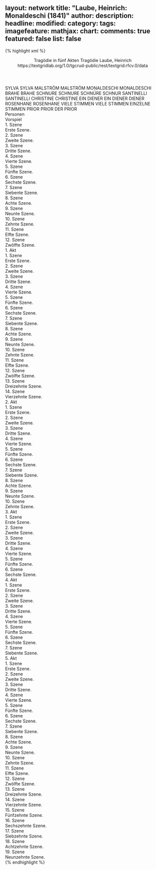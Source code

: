 layout: network
title: "Laube, Heinrich: Monaldeschi (1841)"
author:
description:
headline:
modified:
category:
tags:
imagefeature:
mathjax:
chart:
comments: true
featured: false
list: false
---
{% highlight xml %}
<?xml-model href="https://raw.githubusercontent.com/DLiNa/project/master/rules/lina.rnc"?><?xml-model href="https://raw.githubusercontent.com/DLiNa/project/master/rules/lina.sch"?>
<play xmlns="http://lina.digital">
  <header>
    <title>Monaldeschi</title>
    <subtitle>Tragödie in fünf Akten</subtitle>
    <genretitle>Tragödie</genretitle>
    <author>Laube, Heinrich</author>
    <date type="print" when="1845"/>
    <date type="premiere" when="1841"/>
    <date type="written"/>
    <source>https://textgridlab.org/1.0/tgcrud-public/rest/textgrid:rfcv.0/data</source>
  </header>
  <personae>
    <character>
      <name>SYLVA</name>
      <alias xml:id="sylva">
        <name>SYLVA</name>
      </alias>
    </character>
    <character>
      <name>MALSTRÖM</name>
      <alias xml:id="malström">
        <name>MALSTRÖM</name>
      </alias>
    </character>
    <character>
      <name>MONALDESCHI</name>
      <alias xml:id="monaldeschi">
        <name>MONALDESCHI</name>
      </alias>
    </character>
    <character>
      <name>BRAHE</name>
      <alias xml:id="brahe">
        <name>BRAHE</name>
      </alias>
    </character>
    <character>
      <name>SCHNURE</name>
      <alias xml:id="schnure">
        <name>SCHNURE</name>
      </alias>
      <alias xml:id="schnüre">
        <name>SCHNÜRE</name>
      </alias>
      <alias xml:id="schnur">
        <name>SCHNUR</name>
      </alias>
    </character>
    <character>
      <name>SANTINELLI</name>
      <alias xml:id="santinelli">
        <name>SANTINELLI</name>
      </alias>
    </character>
    <character>
      <name>CHRISTINE</name>
      <alias xml:id="christine">
        <name>CHRISTINE</name>
      </alias>
    </character>
    <character>
      <name>EIN DIENER</name>
      <alias xml:id="ein_diener">
        <name>EIN DIENER</name>
      </alias>
      <alias xml:id="diener">
        <name>DIENER</name>
      </alias>
    </character>
    <character>
      <name>ROSENHANE</name>
      <alias xml:id="rosenhane">
        <name>ROSENHANE</name>
      </alias>
    </character>
    <character>
      <name>VIELE STIMMEN</name>
      <alias xml:id="viele_stimmen">
        <name>VIELE STIMMEN</name>
      </alias>
      <alias xml:id="einzelne_stimmen">
        <name>EINZELNE STIMMEN</name>
      </alias>
    </character>
    <character>
      <name>PRIOR</name>
      <alias xml:id="prior">
        <name>PRIOR</name>
      </alias>
      <alias xml:id="der_prior">
        <name>DER PRIOR</name>
      </alias>
    </character>
  </personae>
  <text>
    <div>
      <head>Personen</head>
    </div>
    <div>
      <head>Vorspiel</head>
      <div>
        <head>1. Szene</head>
        <div>
          <head>Erste Szene.</head>
          <sp who="#sylva">
            <amount n="6" unit="speech_acts"/>
            <amount n="228" unit="words"/>
            <amount n="1" unit="lines"/>
            <amount n="1222" unit="chars"/>
          </sp>
          <sp who="#malström">
            <amount n="5" unit="speech_acts"/>
            <amount n="95" unit="words"/>
            <amount n="4" unit="lines"/>
            <amount n="544" unit="chars"/>
          </sp>
        </div>
      </div>
      <div>
        <head>2. Szene</head>
        <div>
          <head>Zweite Szene.</head>
          <sp who="#monaldeschi">
            <amount n="9" unit="speech_acts"/>
            <amount n="512" unit="words"/>
            <amount n="4" unit="lines"/>
            <amount n="2775" unit="chars"/>
          </sp>
          <sp who="#sylva">
            <amount n="8" unit="speech_acts"/>
            <amount n="61" unit="words"/>
            <amount n="7" unit="lines"/>
            <amount n="326" unit="chars"/>
          </sp>
        </div>
      </div>
      <div>
        <head>3. Szene</head>
        <div>
          <head>Dritte Szene.</head>
          <sp who="#malström">
            <amount n="4" unit="speech_acts"/>
            <amount n="44" unit="words"/>
            <amount n="3" unit="lines"/>
            <amount n="248" unit="chars"/>
          </sp>
          <sp who="#monaldeschi">
            <amount n="3" unit="speech_acts"/>
            <amount n="46" unit="words"/>
            <amount n="2" unit="lines"/>
            <amount n="271" unit="chars"/>
          </sp>
          <sp who="#monaldeschi">
            <amount n="1" unit="speech_acts"/>
            <amount n="12" unit="words"/>
            <amount n="1" unit="lines"/>
            <amount n="73" unit="chars"/>
          </sp>
          <sp who="#sylva">
            <amount n="3" unit="speech_acts"/>
            <amount n="25" unit="words"/>
            <amount n="3" unit="lines"/>
            <amount n="135" unit="chars"/>
          </sp>
        </div>
      </div>
      <div>
        <head>4. Szene</head>
        <div>
          <head>Vierte Szene.</head>
          <sp who="#brahe">
            <amount n="5" unit="speech_acts"/>
            <amount n="175" unit="words"/>
            <amount n="1" unit="lines"/>
            <amount n="1004" unit="chars"/>
          </sp>
          <sp who="#malström">
            <amount n="2" unit="speech_acts"/>
            <amount n="81" unit="words"/>
            <amount n="1" unit="lines"/>
            <amount n="452" unit="chars"/>
          </sp>
          <sp who="#sylva">
            <amount n="2" unit="speech_acts"/>
            <amount n="14" unit="words"/>
            <amount n="2" unit="lines"/>
            <amount n="73" unit="chars"/>
          </sp>
          <sp who="#schnure">
            <amount n="4" unit="speech_acts"/>
            <amount n="57" unit="words"/>
            <amount n="3" unit="lines"/>
            <amount n="311" unit="chars"/>
          </sp>
          <sp who="#monaldeschi">
            <amount n="5" unit="speech_acts"/>
            <amount n="165" unit="words"/>
            <amount n="3" unit="lines"/>
            <amount n="977" unit="chars"/>
          </sp>
        </div>
      </div>
      <div>
        <head>5. Szene</head>
        <div>
          <head>Fünfte Szene.</head>
          <sp who="#schnure">
            <amount n="3" unit="speech_acts"/>
            <amount n="44" unit="words"/>
            <amount n="2" unit="lines"/>
            <amount n="254" unit="chars"/>
          </sp>
          <sp who="#brahe">
            <amount n="4" unit="speech_acts"/>
            <amount n="50" unit="words"/>
            <amount n="3" unit="lines"/>
            <amount n="304" unit="chars"/>
          </sp>
          <sp who="#sylva">
            <amount n="2" unit="speech_acts"/>
            <amount n="9" unit="words"/>
            <amount n="2" unit="lines"/>
            <amount n="47" unit="chars"/>
          </sp>
          <sp who="#malström">
            <amount n="1" unit="speech_acts"/>
            <amount n="1" unit="words"/>
            <amount n="1" unit="lines"/>
            <amount n="6" unit="chars"/>
          </sp>
          <sp who="#schnüre">
            <amount n="1" unit="speech_acts"/>
            <amount n="16" unit="words"/>
            <amount n="1" unit="lines"/>
            <amount n="79" unit="chars"/>
          </sp>
        </div>
      </div>
      <div>
        <head>6. Szene</head>
        <div>
          <head>Sechste Szene.</head>
          <sp who="#santinelli">
            <amount n="1" unit="speech_acts"/>
            <amount n="379" unit="words"/>
            <amount n="2157" unit="chars"/>
          </sp>
        </div>
      </div>
      <div>
        <head>7. Szene</head>
        <div>
          <head>Siebente Szene.</head>
          <sp who="#santinelli">
            <amount n="19" unit="speech_acts"/>
            <amount n="328" unit="words"/>
            <amount n="15" unit="lines"/>
            <amount n="1860" unit="chars"/>
          </sp>
          <sp who="#monaldeschi">
            <amount n="18" unit="speech_acts"/>
            <amount n="1125" unit="words"/>
            <amount n="3" unit="lines"/>
            <amount n="6436" unit="chars"/>
          </sp>
        </div>
      </div>
      <div>
        <head>8. Szene</head>
        <div>
          <head>Achte Szene.</head>
          <sp who="#santinelli">
            <amount n="1" unit="speech_acts"/>
            <amount n="158" unit="words"/>
            <amount n="867" unit="chars"/>
          </sp>
        </div>
      </div>
      <div>
        <head>9. Szene</head>
        <div>
          <head>Neunte Szene.</head>
          <sp who="#brahe">
            <amount n="15" unit="speech_acts"/>
            <amount n="665" unit="words"/>
            <amount n="6" unit="lines"/>
            <amount n="4069" unit="chars"/>
          </sp>
          <sp who="#christine">
            <amount n="16" unit="speech_acts"/>
            <amount n="587" unit="words"/>
            <amount n="5" unit="lines"/>
            <amount n="3318" unit="chars"/>
          </sp>
        </div>
      </div>
      <div>
        <head>10. Szene</head>
        <div>
          <head>Zehnte Szene.</head>
          <sp who="#christine">
            <amount n="1" unit="speech_acts"/>
            <amount n="214" unit="words"/>
            <amount n="1185" unit="chars"/>
          </sp>
        </div>
      </div>
      <div>
        <head>11. Szene</head>
        <div>
          <head>Elfte Szene.</head>
          <sp who="#monaldeschi">
            <amount n="34" unit="speech_acts"/>
            <amount n="1070" unit="words"/>
            <amount n="14" unit="lines"/>
            <amount n="6005" unit="chars"/>
          </sp>
          <sp who="#christine">
            <amount n="32" unit="speech_acts"/>
            <amount n="422" unit="words"/>
            <amount n="24" unit="lines"/>
            <amount n="2319" unit="chars"/>
          </sp>
        </div>
      </div>
      <div>
        <head>12. Szene</head>
        <div>
          <head>Zwölfte Szene.</head>
          <sp who="#christine">
            <amount n="1" unit="speech_acts"/>
            <amount n="58" unit="words"/>
            <amount n="330" unit="chars"/>
          </sp>
        </div>
      </div>
    </div>
    <div>
      <head>1. Akt</head>
      <div>
        <head>1. Szene</head>
        <div>
          <head>Erste Szene.</head>
          <sp who="#sylva">
            <amount n="20" unit="speech_acts"/>
            <amount n="444" unit="words"/>
            <amount n="12" unit="lines"/>
            <amount n="2440" unit="chars"/>
          </sp>
          <sp who="#brahe">
            <amount n="19" unit="speech_acts"/>
            <amount n="564" unit="words"/>
            <amount n="11" unit="lines"/>
            <amount n="3210" unit="chars"/>
          </sp>
          <sp who="#ein_diener">
            <amount n="1" unit="speech_acts"/>
            <amount n="13" unit="words"/>
            <amount n="1" unit="lines"/>
            <amount n="71" unit="chars"/>
          </sp>
        </div>
      </div>
      <div>
        <head>2. Szene</head>
        <div>
          <head>Zweite Szene.</head>
          <sp who="#monaldeschi">
            <amount n="6" unit="speech_acts"/>
            <amount n="267" unit="words"/>
            <amount n="3" unit="lines"/>
            <amount n="1480" unit="chars"/>
          </sp>
          <sp who="#brahe">
            <amount n="7" unit="speech_acts"/>
            <amount n="143" unit="words"/>
            <amount n="4" unit="lines"/>
            <amount n="760" unit="chars"/>
          </sp>
          <sp who="#sylva">
            <amount n="1" unit="speech_acts"/>
            <amount n="2" unit="words"/>
            <amount n="1" unit="lines"/>
            <amount n="12" unit="chars"/>
          </sp>
          <sp who="#ein_diener">
            <amount n="1" unit="speech_acts"/>
            <amount n="5" unit="words"/>
            <amount n="1" unit="lines"/>
            <amount n="25" unit="chars"/>
          </sp>
        </div>
      </div>
      <div>
        <head>3. Szene</head>
        <div>
          <head>Dritte Szene.</head>
          <sp who="#monaldeschi">
            <amount n="11" unit="speech_acts"/>
            <amount n="69" unit="words"/>
            <amount n="11" unit="lines"/>
            <amount n="357" unit="chars"/>
          </sp>
          <sp who="#sylva">
            <amount n="9" unit="speech_acts"/>
            <amount n="90" unit="words"/>
            <amount n="9" unit="lines"/>
            <amount n="453" unit="chars"/>
          </sp>
        </div>
      </div>
      <div>
        <head>4. Szene</head>
        <div>
          <head>Vierte Szene.</head>
          <sp who="#malström">
            <amount n="14" unit="speech_acts"/>
            <amount n="283" unit="words"/>
            <amount n="9" unit="lines"/>
            <amount n="1633" unit="chars"/>
          </sp>
          <sp who="#monaldeschi">
            <amount n="14" unit="speech_acts"/>
            <amount n="352" unit="words"/>
            <amount n="8" unit="lines"/>
            <amount n="1935" unit="chars"/>
          </sp>
          <sp who="#brahe">
            <amount n="4" unit="speech_acts"/>
            <amount n="20" unit="words"/>
            <amount n="4" unit="lines"/>
            <amount n="102" unit="chars"/>
          </sp>
          <sp who="#sylva">
            <amount n="2" unit="speech_acts"/>
            <amount n="12" unit="words"/>
            <amount n="2" unit="lines"/>
            <amount n="66" unit="chars"/>
          </sp>
        </div>
      </div>
      <div>
        <head>5. Szene</head>
        <div>
          <head>Fünfte Szene.</head>
          <sp who="#brahe">
            <amount n="5" unit="speech_acts"/>
            <amount n="54" unit="words"/>
            <amount n="3" unit="lines"/>
            <amount n="331" unit="chars"/>
          </sp>
          <sp who="#sylva">
            <amount n="2" unit="speech_acts"/>
            <amount n="10" unit="words"/>
            <amount n="2" unit="lines"/>
            <amount n="52" unit="chars"/>
          </sp>
          <sp who="#malström">
            <amount n="4" unit="speech_acts"/>
            <amount n="116" unit="words"/>
            <amount n="2" unit="lines"/>
            <amount n="667" unit="chars"/>
          </sp>
        </div>
      </div>
      <div>
        <head>6. Szene</head>
        <div>
          <head>Sechste Szene.</head>
          <sp who="#sylva">
            <amount n="1" unit="speech_acts"/>
            <amount n="141" unit="words"/>
            <amount n="695" unit="chars"/>
          </sp>
        </div>
      </div>
      <div>
        <head>7. Szene</head>
        <div>
          <head>Siebente Szene.</head>
          <sp who="#christine">
            <amount n="1" unit="speech_acts"/>
            <amount n="322" unit="words"/>
            <amount n="1756" unit="chars"/>
          </sp>
        </div>
      </div>
      <div>
        <head>8. Szene</head>
        <div>
          <head>Achte Szene.</head>
          <sp who="#diener">
            <amount n="1" unit="speech_acts"/>
            <amount n="4" unit="words"/>
            <amount n="1" unit="lines"/>
            <amount n="21" unit="chars"/>
          </sp>
          <sp who="#christine">
            <amount n="20" unit="speech_acts"/>
            <amount n="636" unit="words"/>
            <amount n="15" unit="lines"/>
            <amount n="3491" unit="chars"/>
          </sp>
          <sp who="#brahe">
            <amount n="19" unit="speech_acts"/>
            <amount n="388" unit="words"/>
            <amount n="10" unit="lines"/>
            <amount n="2140" unit="chars"/>
          </sp>
        </div>
      </div>
      <div>
        <head>9. Szene</head>
        <div>
          <head>Neunte Szene.</head>
          <sp who="#christine">
            <amount n="4" unit="speech_acts"/>
            <amount n="103" unit="words"/>
            <amount n="2" unit="lines"/>
            <amount n="571" unit="chars"/>
          </sp>
          <sp who="#santinelli">
            <amount n="2" unit="speech_acts"/>
            <amount n="8" unit="words"/>
            <amount n="2" unit="lines"/>
            <amount n="35" unit="chars"/>
          </sp>
          <sp who="#brahe">
            <amount n="1" unit="speech_acts"/>
            <amount n="19" unit="words"/>
            <amount n="124" unit="chars"/>
          </sp>
        </div>
      </div>
      <div>
        <head>10. Szene</head>
        <div>
          <head>Zehnte Szene.</head>
          <sp who="#schnure">
            <amount n="3" unit="speech_acts"/>
            <amount n="149" unit="words"/>
            <amount n="785" unit="chars"/>
          </sp>
          <sp who="#malström">
            <amount n="3" unit="speech_acts"/>
            <amount n="28" unit="words"/>
            <amount n="3" unit="lines"/>
            <amount n="158" unit="chars"/>
          </sp>
        </div>
      </div>
      <div>
        <head>11. Szene</head>
        <div>
          <head>Elfte Szene.</head>
          <sp who="#schnure">
            <amount n="5" unit="speech_acts"/>
            <amount n="64" unit="words"/>
            <amount n="3" unit="lines"/>
            <amount n="365" unit="chars"/>
          </sp>
          <sp who="#monaldeschi">
            <amount n="3" unit="speech_acts"/>
            <amount n="31" unit="words"/>
            <amount n="2" unit="lines"/>
            <amount n="176" unit="chars"/>
          </sp>
          <sp who="#malström">
            <amount n="2" unit="speech_acts"/>
            <amount n="4" unit="words"/>
            <amount n="2" unit="lines"/>
            <amount n="18" unit="chars"/>
          </sp>
        </div>
      </div>
      <div>
        <head>12. Szene</head>
        <div>
          <head>Zwölfte Szene.</head>
          <sp who="#santinelli">
            <amount n="8" unit="speech_acts"/>
            <amount n="110" unit="words"/>
            <amount n="6" unit="lines"/>
            <amount n="647" unit="chars"/>
          </sp>
          <sp who="#malström">
            <amount n="4" unit="speech_acts"/>
            <amount n="61" unit="words"/>
            <amount n="3" unit="lines"/>
            <amount n="340" unit="chars"/>
          </sp>
          <sp who="#monaldeschi">
            <amount n="5" unit="speech_acts"/>
            <amount n="23" unit="words"/>
            <amount n="5" unit="lines"/>
            <amount n="140" unit="chars"/>
          </sp>
          <sp who="#schnure">
            <amount n="4" unit="speech_acts"/>
            <amount n="37" unit="words"/>
            <amount n="2" unit="lines"/>
            <amount n="197" unit="chars"/>
          </sp>
        </div>
      </div>
      <div>
        <head>13. Szene</head>
        <div>
          <head>Dreizehnte Szene.</head>
          <sp who="#monaldeschi">
            <amount n="1" unit="speech_acts"/>
            <amount n="191" unit="words"/>
            <amount n="1034" unit="chars"/>
          </sp>
        </div>
      </div>
      <div>
        <head>14. Szene</head>
        <div>
          <head>Vierzehnte Szene.</head>
          <sp who="#christine">
            <amount n="10" unit="speech_acts"/>
            <amount n="629" unit="words"/>
            <amount n="5" unit="lines"/>
            <amount n="3440" unit="chars"/>
          </sp>
          <sp who="#monaldeschi">
            <amount n="8" unit="speech_acts"/>
            <amount n="589" unit="words"/>
            <amount n="2" unit="lines"/>
            <amount n="3354" unit="chars"/>
          </sp>
        </div>
      </div>
    </div>
    <div>
      <head>2. Akt</head>
      <div>
        <head>1. Szene</head>
        <div>
          <head>Erste Szene.</head>
          <sp who="#brahe">
            <amount n="1" unit="speech_acts"/>
            <amount n="253" unit="words"/>
            <amount n="1439" unit="chars"/>
          </sp>
        </div>
      </div>
      <div>
        <head>2. Szene</head>
        <div>
          <head>Zweite Szene.</head>
          <sp who="#christine">
            <amount n="18" unit="speech_acts"/>
            <amount n="681" unit="words"/>
            <amount n="9" unit="lines"/>
            <amount n="3746" unit="chars"/>
          </sp>
          <sp who="#brahe">
            <amount n="17" unit="speech_acts"/>
            <amount n="432" unit="words"/>
            <amount n="10" unit="lines"/>
            <amount n="2453" unit="chars"/>
          </sp>
        </div>
      </div>
      <div>
        <head>3. Szene</head>
        <div>
          <head>Dritte Szene.</head>
          <sp who="#brahe">
            <amount n="11" unit="speech_acts"/>
            <amount n="245" unit="words"/>
            <amount n="6" unit="lines"/>
            <amount n="1338" unit="chars"/>
          </sp>
          <sp who="#malström">
            <amount n="10" unit="speech_acts"/>
            <amount n="579" unit="words"/>
            <amount n="2" unit="lines"/>
            <amount n="3454" unit="chars"/>
          </sp>
        </div>
      </div>
      <div>
        <head>4. Szene</head>
        <div>
          <head>Vierte Szene.</head>
          <sp who="#schnure">
            <amount n="13" unit="speech_acts"/>
            <amount n="359" unit="words"/>
            <amount n="7" unit="lines"/>
            <amount n="2017" unit="chars"/>
          </sp>
          <sp who="#brahe">
            <amount n="2" unit="speech_acts"/>
            <amount n="21" unit="words"/>
            <amount n="2" unit="lines"/>
            <amount n="104" unit="chars"/>
          </sp>
          <sp who="#malström">
            <amount n="10" unit="speech_acts"/>
            <amount n="87" unit="words"/>
            <amount n="8" unit="lines"/>
            <amount n="494" unit="chars"/>
          </sp>
        </div>
      </div>
      <div>
        <head>5. Szene</head>
        <div>
          <head>Fünfte Szene.</head>
          <sp who="#monaldeschi">
            <amount n="3" unit="speech_acts"/>
            <amount n="61" unit="words"/>
            <amount n="2" unit="lines"/>
            <amount n="366" unit="chars"/>
          </sp>
          <sp who="#schnure">
            <amount n="3" unit="speech_acts"/>
            <amount n="11" unit="words"/>
            <amount n="3" unit="lines"/>
            <amount n="76" unit="chars"/>
          </sp>
          <sp who="#malström">
            <amount n="2" unit="speech_acts"/>
            <amount n="24" unit="words"/>
            <amount n="1" unit="lines"/>
            <amount n="130" unit="chars"/>
          </sp>
        </div>
      </div>
      <div>
        <head>6. Szene</head>
        <div>
          <head>Sechste Szene.</head>
          <sp who="#monaldeschi">
            <amount n="1" unit="speech_acts"/>
            <amount n="52" unit="words"/>
            <amount n="322" unit="chars"/>
          </sp>
        </div>
      </div>
      <div>
        <head>7. Szene</head>
        <div>
          <head>Siebente Szene.</head>
          <sp who="#monaldeschi">
            <amount n="5" unit="speech_acts"/>
            <amount n="75" unit="words"/>
            <amount n="3" unit="lines"/>
            <amount n="446" unit="chars"/>
          </sp>
          <sp who="#santinelli">
            <amount n="4" unit="speech_acts"/>
            <amount n="17" unit="words"/>
            <amount n="4" unit="lines"/>
            <amount n="105" unit="chars"/>
          </sp>
        </div>
      </div>
      <div>
        <head>8. Szene</head>
        <div>
          <head>Achte Szene.</head>
          <sp who="#christine">
            <amount n="7" unit="speech_acts"/>
            <amount n="260" unit="words"/>
            <amount n="5" unit="lines"/>
            <amount n="1519" unit="chars"/>
          </sp>
          <sp who="#brahe">
            <amount n="4" unit="speech_acts"/>
            <amount n="88" unit="words"/>
            <amount n="1" unit="lines"/>
            <amount n="485" unit="chars"/>
          </sp>
          <sp who="#malström">
            <amount n="2" unit="speech_acts"/>
            <amount n="86" unit="words"/>
            <amount n="1" unit="lines"/>
            <amount n="490" unit="chars"/>
          </sp>
          <sp who="#christine #brahe #malström #rosenhane #viele_stimmen">
            <amount n="2" unit="speech_acts"/>
            <amount n="13" unit="words"/>
            <amount n="2" unit="lines"/>
            <amount n="84" unit="chars"/>
          </sp>
          <sp who="#rosenhane">
            <amount n="1" unit="speech_acts"/>
            <amount n="137" unit="words"/>
            <amount n="756" unit="chars"/>
          </sp>
          <sp who="#viele_stimmen">
            <amount n="1" unit="speech_acts"/>
            <amount n="8" unit="words"/>
            <amount n="1" unit="lines"/>
            <amount n="46" unit="chars"/>
          </sp>
        </div>
      </div>
      <div>
        <head>9. Szene</head>
        <div>
          <head>Neunte Szene.</head>
          <sp who="#monaldeschi">
            <amount n="3" unit="speech_acts"/>
            <amount n="59" unit="words"/>
            <amount n="351" unit="chars"/>
          </sp>
          <sp who="#viele_stimmen">
            <amount n="2" unit="speech_acts"/>
            <amount n="39" unit="words"/>
            <amount n="1" unit="lines"/>
            <amount n="203" unit="chars"/>
          </sp>
          <sp who="#rosenhane">
            <amount n="1" unit="speech_acts"/>
            <amount n="8" unit="words"/>
            <amount n="1" unit="lines"/>
            <amount n="42" unit="chars"/>
          </sp>
          <sp who="#christine">
            <amount n="1" unit="speech_acts"/>
            <amount n="13" unit="words"/>
            <amount n="1" unit="lines"/>
            <amount n="85" unit="chars"/>
          </sp>
        </div>
      </div>
      <div>
        <head>10. Szene</head>
        <div>
          <head>Zehnte Szene.</head>
          <sp who="#santinelli">
            <amount n="1" unit="speech_acts"/>
            <amount n="6" unit="words"/>
            <amount n="1" unit="lines"/>
            <amount n="40" unit="chars"/>
          </sp>
          <sp who="#monaldeschi">
            <amount n="2" unit="speech_acts"/>
            <amount n="55" unit="words"/>
            <amount n="1" unit="lines"/>
            <amount n="308" unit="chars"/>
          </sp>
          <sp who="#christine">
            <amount n="2" unit="speech_acts"/>
            <amount n="20" unit="words"/>
            <amount n="2" unit="lines"/>
            <amount n="104" unit="chars"/>
          </sp>
          <sp who="#einzelne_stimmen">
            <amount n="1" unit="speech_acts"/>
            <amount n="7" unit="words"/>
            <amount n="1" unit="lines"/>
            <amount n="36" unit="chars"/>
          </sp>
        </div>
      </div>
    </div>
    <div>
      <head>3. Akt</head>
      <div>
        <head>1. Szene</head>
        <div>
          <head>Erste Szene.</head>
          <sp who="#sylva">
            <amount n="1" unit="speech_acts"/>
            <amount n="53" unit="words"/>
            <amount n="5" unit="lines"/>
            <amount n="306" unit="chars"/>
          </sp>
        </div>
      </div>
      <div>
        <head>2. Szene</head>
        <div>
          <head>Zweite Szene.</head>
          <sp who="#brahe">
            <amount n="6" unit="speech_acts"/>
            <amount n="43" unit="words"/>
            <amount n="6" unit="lines"/>
            <amount n="225" unit="chars"/>
          </sp>
          <sp who="#monaldeschi">
            <amount n="3" unit="speech_acts"/>
            <amount n="14" unit="words"/>
            <amount n="3" unit="lines"/>
            <amount n="77" unit="chars"/>
          </sp>
          <sp who="#sylva">
            <amount n="5" unit="speech_acts"/>
            <amount n="73" unit="words"/>
            <amount n="3" unit="lines"/>
            <amount n="386" unit="chars"/>
          </sp>
        </div>
      </div>
      <div>
        <head>3. Szene</head>
        <div>
          <head>Dritte Szene.</head>
          <sp who="#brahe">
            <amount n="2" unit="speech_acts"/>
            <amount n="37" unit="words"/>
            <amount n="1" unit="lines"/>
            <amount n="214" unit="chars"/>
          </sp>
          <sp who="#monaldeschi">
            <amount n="1" unit="speech_acts"/>
            <amount n="9" unit="words"/>
            <amount n="1" unit="lines"/>
            <amount n="45" unit="chars"/>
          </sp>
        </div>
      </div>
      <div>
        <head>4. Szene</head>
        <div>
          <head>Vierte Szene.</head>
          <sp who="#monaldeschi">
            <amount n="1" unit="speech_acts"/>
            <amount n="708" unit="words"/>
            <amount n="80" unit="lines"/>
            <amount n="3837" unit="chars"/>
          </sp>
        </div>
      </div>
      <div>
        <head>5. Szene</head>
        <div>
          <head>Fünfte Szene.</head>
          <sp who="#monaldeschi">
            <amount n="12" unit="speech_acts"/>
            <amount n="316" unit="words"/>
            <amount n="40" unit="lines"/>
            <amount n="1690" unit="chars"/>
          </sp>
          <sp who="#sylva">
            <amount n="11" unit="speech_acts"/>
            <amount n="292" unit="words"/>
            <amount n="25" unit="lines"/>
            <amount n="1418" unit="chars"/>
          </sp>
        </div>
      </div>
      <div>
        <head>6. Szene</head>
        <div>
          <head>Sechste Szene.</head>
          <sp who="#christine">
            <amount n="14" unit="speech_acts"/>
            <amount n="591" unit="words"/>
            <amount n="7" unit="lines"/>
            <amount n="3223" unit="chars"/>
          </sp>
          <sp who="#monaldeschi">
            <amount n="13" unit="speech_acts"/>
            <amount n="184" unit="words"/>
            <amount n="9" unit="lines"/>
            <amount n="1009" unit="chars"/>
          </sp>
        </div>
      </div>
    </div>
    <div>
      <head>4. Akt</head>
      <div>
        <head>1. Szene</head>
        <div>
          <head>Erste Szene.</head>
          <sp who="#christine">
            <amount n="2" unit="speech_acts"/>
            <amount n="284" unit="words"/>
            <amount n="37" unit="lines"/>
            <amount n="1484" unit="chars"/>
          </sp>
        </div>
      </div>
      <div>
        <head>2. Szene</head>
        <div>
          <head>Zweite Szene.</head>
          <sp who="#santinelli">
            <amount n="1" unit="speech_acts"/>
          </sp>
          <sp who="#christine">
            <amount n="1" unit="speech_acts"/>
            <amount n="152" unit="words"/>
            <amount n="20" unit="lines"/>
            <amount n="848" unit="chars"/>
          </sp>
        </div>
      </div>
      <div>
        <head>3. Szene</head>
        <div>
          <head>Dritte Szene.</head>
          <sp who="#brahe">
            <amount n="4" unit="speech_acts"/>
            <amount n="82" unit="words"/>
            <amount n="12" unit="lines"/>
            <amount n="415" unit="chars"/>
          </sp>
          <sp who="#christine">
            <amount n="4" unit="speech_acts"/>
            <amount n="89" unit="words"/>
            <amount n="11" unit="lines"/>
            <amount n="456" unit="chars"/>
          </sp>
        </div>
      </div>
      <div>
        <head>4. Szene</head>
        <div>
          <head>Vierte Szene.</head>
          <sp who="#sylva">
            <amount n="3" unit="speech_acts"/>
            <amount n="17" unit="words"/>
            <amount n="3" unit="lines"/>
            <amount n="87" unit="chars"/>
          </sp>
          <sp who="#christine">
            <amount n="8" unit="speech_acts"/>
            <amount n="149" unit="words"/>
            <amount n="23" unit="lines"/>
            <amount n="809" unit="chars"/>
          </sp>
          <sp who="#brahe">
            <amount n="5" unit="speech_acts"/>
            <amount n="125" unit="words"/>
            <amount n="17" unit="lines"/>
            <amount n="677" unit="chars"/>
          </sp>
        </div>
      </div>
      <div>
        <head>5. Szene</head>
        <div>
          <head>Fünfte Szene.</head>
          <sp who="#christine">
            <amount n="10" unit="speech_acts"/>
            <amount n="275" unit="words"/>
            <amount n="16" unit="lines"/>
            <amount n="1512" unit="chars"/>
          </sp>
          <sp who="#schnure">
            <amount n="6" unit="speech_acts"/>
            <amount n="238" unit="words"/>
            <amount n="2" unit="lines"/>
            <amount n="1378" unit="chars"/>
          </sp>
          <sp who="#brahe">
            <amount n="3" unit="speech_acts"/>
            <amount n="34" unit="words"/>
            <amount n="5" unit="lines"/>
            <amount n="174" unit="chars"/>
          </sp>
          <sp who="#sylva">
            <amount n="2" unit="speech_acts"/>
            <amount n="83" unit="words"/>
            <amount n="1" unit="lines"/>
            <amount n="443" unit="chars"/>
          </sp>
        </div>
      </div>
      <div>
        <head>6. Szene</head>
        <div>
          <head>Sechste Szene.</head>
          <sp who="#malström">
            <amount n="12" unit="speech_acts"/>
            <amount n="278" unit="words"/>
            <amount n="23" unit="lines"/>
            <amount n="1525" unit="chars"/>
          </sp>
          <sp who="#monaldeschi">
            <amount n="11" unit="speech_acts"/>
            <amount n="549" unit="words"/>
            <amount n="65" unit="lines"/>
            <amount n="3003" unit="chars"/>
          </sp>
        </div>
      </div>
      <div>
        <head>7. Szene</head>
        <div>
          <head>Siebente Szene.</head>
          <sp who="#monaldeschi">
            <amount n="8" unit="speech_acts"/>
            <amount n="713" unit="words"/>
            <amount n="98" unit="lines"/>
            <amount n="3755" unit="chars"/>
          </sp>
          <sp who="#sylva">
            <amount n="7" unit="speech_acts"/>
            <amount n="31" unit="words"/>
            <amount n="5" unit="lines"/>
            <amount n="170" unit="chars"/>
          </sp>
        </div>
      </div>
    </div>
    <div>
      <head>5. Akt</head>
      <div>
        <head>1. Szene</head>
        <div>
          <head>Erste Szene.</head>
          <sp who="#christine">
            <amount n="1" unit="speech_acts"/>
            <amount n="275" unit="words"/>
            <amount n="40" unit="lines"/>
            <amount n="1439" unit="chars"/>
          </sp>
        </div>
      </div>
      <div>
        <head>2. Szene</head>
        <div>
          <head>Zweite Szene.</head>
          <sp who="#christine">
            <amount n="14" unit="speech_acts"/>
            <amount n="234" unit="words"/>
            <amount n="39" unit="lines"/>
            <amount n="1261" unit="chars"/>
          </sp>
          <sp who="#santinelli">
            <amount n="13" unit="speech_acts"/>
            <amount n="741" unit="words"/>
            <amount n="110" unit="lines"/>
            <amount n="4038" unit="chars"/>
          </sp>
        </div>
      </div>
      <div>
        <head>3. Szene</head>
        <div>
          <head>Dritte Szene.</head>
          <sp who="#christine">
            <amount n="1" unit="speech_acts"/>
            <amount n="21" unit="words"/>
            <amount n="3" unit="lines"/>
            <amount n="126" unit="chars"/>
          </sp>
        </div>
      </div>
      <div>
        <head>4. Szene</head>
        <div>
          <head>Vierte Szene.</head>
          <sp who="#sylva">
            <amount n="12" unit="speech_acts"/>
            <amount n="124" unit="words"/>
            <amount n="18" unit="lines"/>
            <amount n="595" unit="chars"/>
          </sp>
          <sp who="#christine">
            <amount n="11" unit="speech_acts"/>
            <amount n="286" unit="words"/>
            <amount n="40" unit="lines"/>
            <amount n="1435" unit="chars"/>
          </sp>
        </div>
      </div>
      <div>
        <head>5. Szene</head>
        <div>
          <head>Fünfte Szene.</head>
          <sp who="#christine">
            <amount n="1" unit="speech_acts"/>
            <amount n="89" unit="words"/>
            <amount n="15" unit="lines"/>
            <amount n="541" unit="chars"/>
          </sp>
        </div>
      </div>
      <div>
        <head>6. Szene</head>
        <div>
          <head>Sechste Szene.</head>
          <sp who="#christine">
            <amount n="2" unit="speech_acts"/>
            <amount n="33" unit="words"/>
            <amount n="5" unit="lines"/>
            <amount n="195" unit="chars"/>
          </sp>
          <sp who="#schnure">
            <amount n="1" unit="speech_acts"/>
            <amount n="6" unit="words"/>
            <amount n="1" unit="lines"/>
            <amount n="37" unit="chars"/>
          </sp>
        </div>
      </div>
      <div>
        <head>7. Szene</head>
        <div>
          <head>Siebente Szene.</head>
          <sp who="#christine">
            <amount n="20" unit="speech_acts"/>
            <amount n="672" unit="words"/>
            <amount n="109" unit="lines"/>
            <amount n="3713" unit="chars"/>
          </sp>
          <sp who="#schnure">
            <amount n="4" unit="speech_acts"/>
            <amount n="6" unit="words"/>
            <amount n="4" unit="lines"/>
            <amount n="30" unit="chars"/>
          </sp>
          <sp who="#brahe">
            <amount n="8" unit="speech_acts"/>
            <amount n="379" unit="words"/>
            <amount n="61" unit="lines"/>
            <amount n="2049" unit="chars"/>
          </sp>
          <sp who="#schnur">
            <amount n="1" unit="speech_acts"/>
            <amount n="1" unit="words"/>
            <amount n="1" unit="lines"/>
            <amount n="14" unit="chars"/>
          </sp>
          <sp who="#malström">
            <amount n="8" unit="speech_acts"/>
            <amount n="421" unit="words"/>
            <amount n="61" unit="lines"/>
            <amount n="2345" unit="chars"/>
          </sp>
          <sp who="#brahe #malström">
            <amount n="1" unit="speech_acts"/>
            <amount n="4" unit="words"/>
            <amount n="1" unit="lines"/>
            <amount n="19" unit="chars"/>
          </sp>
          <sp who="#brahe #schnure">
            <amount n="1" unit="speech_acts"/>
            <amount n="3" unit="words"/>
            <amount n="1" unit="lines"/>
            <amount n="12" unit="chars"/>
          </sp>
        </div>
      </div>
      <div>
        <head>8. Szene</head>
        <div>
          <head>Achte Szene.</head>
          <sp who="#malström">
            <amount n="2" unit="speech_acts"/>
            <amount n="11" unit="words"/>
            <amount n="3" unit="lines"/>
            <amount n="73" unit="chars"/>
          </sp>
          <sp who="#monaldeschi">
            <amount n="3" unit="speech_acts"/>
            <amount n="53" unit="words"/>
            <amount n="8" unit="lines"/>
            <amount n="281" unit="chars"/>
          </sp>
          <sp who="#christine">
            <amount n="2" unit="speech_acts"/>
            <amount n="23" unit="words"/>
            <amount n="4" unit="lines"/>
            <amount n="141" unit="chars"/>
          </sp>
        </div>
      </div>
      <div>
        <head>9. Szene</head>
        <div>
          <head>Neunte Szene.</head>
          <sp who="#christine">
            <amount n="1" unit="speech_acts"/>
            <amount n="21" unit="words"/>
            <amount n="4" unit="lines"/>
            <amount n="112" unit="chars"/>
          </sp>
        </div>
      </div>
      <div>
        <head>10. Szene</head>
        <div>
          <head>Zehnte Szene.</head>
          <sp who="#prior">
            <amount n="6" unit="speech_acts"/>
            <amount n="75" unit="words"/>
            <amount n="10" unit="lines"/>
            <amount n="377" unit="chars"/>
          </sp>
          <sp who="#christine">
            <amount n="6" unit="speech_acts"/>
            <amount n="142" unit="words"/>
            <amount n="20" unit="lines"/>
            <amount n="775" unit="chars"/>
          </sp>
        </div>
      </div>
      <div>
        <head>11. Szene</head>
        <div>
          <head>Elfte Szene.</head>
          <sp who="#christine">
            <amount n="3" unit="speech_acts"/>
            <amount n="52" unit="words"/>
            <amount n="8" unit="lines"/>
            <amount n="270" unit="chars"/>
          </sp>
          <sp who="#santinelli">
            <amount n="2" unit="speech_acts"/>
            <amount n="9" unit="words"/>
            <amount n="2" unit="lines"/>
            <amount n="40" unit="chars"/>
          </sp>
          <sp who="#prior">
            <amount n="1" unit="speech_acts"/>
            <amount n="19" unit="words"/>
            <amount n="3" unit="lines"/>
            <amount n="99" unit="chars"/>
          </sp>
        </div>
      </div>
      <div>
        <head>12. Szene</head>
        <div>
          <head>Zwölfte Szene.</head>
          <sp who="#monaldeschi">
            <amount n="15" unit="speech_acts"/>
            <amount n="710" unit="words"/>
            <amount n="47" unit="lines"/>
            <amount n="3993" unit="chars"/>
          </sp>
          <sp who="#santinelli">
            <amount n="11" unit="speech_acts"/>
            <amount n="99" unit="words"/>
            <amount n="9" unit="lines"/>
            <amount n="537" unit="chars"/>
          </sp>
          <sp who="#prior">
            <amount n="10" unit="speech_acts"/>
            <amount n="190" unit="words"/>
            <amount n="7" unit="lines"/>
            <amount n="1054" unit="chars"/>
          </sp>
        </div>
      </div>
      <div>
        <head>13. Szene</head>
        <div>
          <head>Dreizehnte Szene.</head>
          <sp who="#christine">
            <amount n="2" unit="speech_acts"/>
            <amount n="21" unit="words"/>
            <amount n="4" unit="lines"/>
            <amount n="116" unit="chars"/>
          </sp>
          <sp who="#santinelli">
            <amount n="1" unit="speech_acts"/>
            <amount n="7" unit="words"/>
            <amount n="1" unit="lines"/>
            <amount n="30" unit="chars"/>
          </sp>
        </div>
      </div>
      <div>
        <head>14. Szene</head>
        <div>
          <head>Vierzehnte Szene.</head>
          <sp who="#monaldeschi">
            <amount n="7" unit="speech_acts"/>
            <amount n="429" unit="words"/>
            <amount n="61" unit="lines"/>
            <amount n="2300" unit="chars"/>
          </sp>
          <sp who="#christine">
            <amount n="6" unit="speech_acts"/>
            <amount n="180" unit="words"/>
            <amount n="29" unit="lines"/>
            <amount n="992" unit="chars"/>
          </sp>
        </div>
      </div>
      <div>
        <head>15. Szene</head>
        <div>
          <head>Fünfzehnte Szene.</head>
          <sp who="#monaldeschi">
            <amount n="1" unit="speech_acts"/>
            <amount n="7" unit="words"/>
            <amount n="1" unit="lines"/>
            <amount n="41" unit="chars"/>
          </sp>
          <sp who="#sylva">
            <amount n="1" unit="speech_acts"/>
            <amount n="11" unit="words"/>
            <amount n="2" unit="lines"/>
            <amount n="55" unit="chars"/>
          </sp>
        </div>
      </div>
      <div>
        <head>16. Szene</head>
        <div>
          <head>Sechszehnte Szene.</head>
          <sp who="#santinelli">
            <amount n="2" unit="speech_acts"/>
            <amount n="2" unit="words"/>
            <amount n="1" unit="lines"/>
            <amount n="12" unit="chars"/>
          </sp>
          <sp who="#der_prior">
            <amount n="1" unit="speech_acts"/>
            <amount n="5" unit="words"/>
            <amount n="1" unit="lines"/>
            <amount n="27" unit="chars"/>
          </sp>
          <sp who="#monaldeschi">
            <amount n="2" unit="speech_acts"/>
            <amount n="9" unit="words"/>
            <amount n="2" unit="lines"/>
            <amount n="49" unit="chars"/>
          </sp>
          <sp who="#prior">
            <amount n="1" unit="speech_acts"/>
            <amount n="6" unit="words"/>
            <amount n="1" unit="lines"/>
            <amount n="33" unit="chars"/>
          </sp>
        </div>
      </div>
      <div>
        <head>17. Szene</head>
        <div>
          <head>Siebzehnte Szene.</head>
          <sp who="#malström">
            <amount n="3" unit="speech_acts"/>
            <amount n="29" unit="words"/>
            <amount n="5" unit="lines"/>
            <amount n="138" unit="chars"/>
          </sp>
          <sp who="#sylva">
            <amount n="2" unit="speech_acts"/>
            <amount n="49" unit="words"/>
            <amount n="209" unit="chars"/>
          </sp>
          <sp who="#prior">
            <amount n="1" unit="speech_acts"/>
            <amount n="4" unit="words"/>
            <amount n="1" unit="lines"/>
            <amount n="23" unit="chars"/>
          </sp>
        </div>
      </div>
      <div>
        <head>18. Szene</head>
        <div>
          <head>Achtzehnte Szene.</head>
          <sp who="#brahe">
            <amount n="4" unit="speech_acts"/>
            <amount n="28" unit="words"/>
            <amount n="5" unit="lines"/>
            <amount n="119" unit="chars"/>
          </sp>
          <sp who="#malström">
            <amount n="3" unit="speech_acts"/>
            <amount n="13" unit="words"/>
            <amount n="2" unit="lines"/>
            <amount n="75" unit="chars"/>
          </sp>
          <sp who="#prior">
            <amount n="1" unit="speech_acts"/>
            <amount n="6" unit="words"/>
            <amount n="1" unit="lines"/>
            <amount n="26" unit="chars"/>
          </sp>
        </div>
      </div>
      <div>
        <head>19. Szene</head>
        <div>
          <head>Neunzehnte Szene.</head>
          <sp who="#christine">
            <amount n="4" unit="speech_acts"/>
            <amount n="31" unit="words"/>
            <amount n="6" unit="lines"/>
            <amount n="164" unit="chars"/>
          </sp>
          <sp who="#brahe">
            <amount n="2" unit="speech_acts"/>
            <amount n="14" unit="words"/>
            <amount n="3" unit="lines"/>
            <amount n="74" unit="chars"/>
          </sp>
          <sp who="#malström">
            <amount n="2" unit="speech_acts"/>
            <amount n="7" unit="words"/>
            <amount n="2" unit="lines"/>
            <amount n="32" unit="chars"/>
          </sp>
          <sp who="#prior">
            <amount n="1" unit="speech_acts"/>
            <amount n="25" unit="words"/>
            <amount n="3" unit="lines"/>
            <amount n="131" unit="chars"/>
          </sp>
        </div>
      </div>
    </div>
  </text>
</play>
{% endhighlight %}